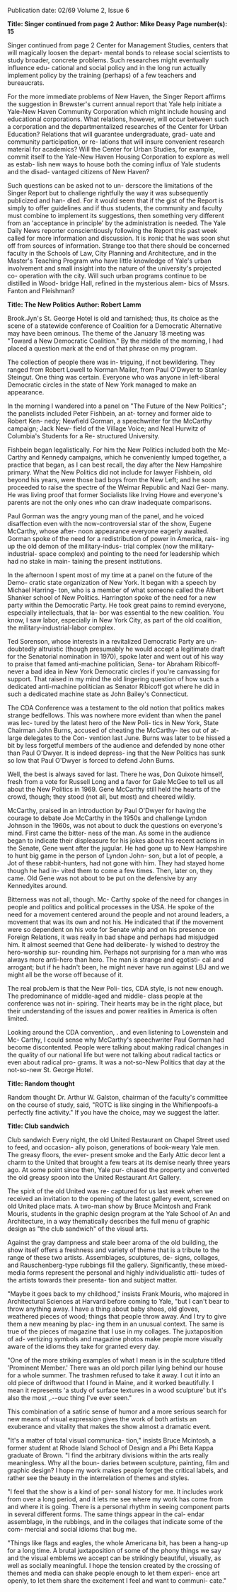Publication date: 02/69
Volume 2, Issue 6

**Title: Singer continued from page 2**
**Author: Mike Deasy**
**Page number(s): 15**

Singer 
continued from page 2 
Center for Management Studies, centers 
that will magically loosen the depart-
mental bonds to release social scientists 
to study broader, concrete problems. Such 
researches might eventually influence edu-
cational and social policy and in the long 
run actually implement policy by the 
training (perhaps) of a few teachers and 
bureaucrats. 

For the more immediate problems of 
New Haven, the Singer Report affirms the 
suggestion in Brewster's current annual 
report that Yale help initiate a Yale-New 
Haven Community Corporation which 
might include housing and educational 
corporations. What relations, however, 
will occur between such a corporation and 
the departmentalized researches of the 
Center for Urban Education? Relations 
that will guarantee undergraduate, grad-
uate and community participation, or re-
lations that will insure convenient research 
material for academics? Will the Center 
for Urban Studies, for example, commit 
itself to the Yale-New Haven Housing 
Corporation to explore as well as estab-
lish new ways to house both the coming 
influx of Yale students and the disad-
vantaged citizens of New Haven? 

Such questions can be asked not to un-
derscore the limitations of the Singer 
Report but to challenge rightfully the way 
it was subsequently publicized and han-
dled. For it would seem that if the gist of 
the Report is simply to offer guidelines 
and if thus students, the community and 
faculty must combine to implement its 
suggestions, then something very different 
from an 'acceptance in principle' by the 
administration is needed. The Yale Daily 
News reporter conscientiously following 
the Report this past week called for more 
information and discussion. It is ironic 
that he was soon shut off from sources of 
information. Strange too that there should 
be concerned faculty in the Schools of 
Law, City Planning and Architecture, and 
in the Master's Teaching Program who 
have little knowledge of Yale's urban 
involvement and small insight into the 
nature of the university's projected co-
operation with the city. Will such urban 
programs continue to be distilled in Wood-
bridge Hall, refined in the mysterious alem-
bics of Mssrs. Fanton and Fleishman? 


**Title: The New Politics**
**Author: Robert Lamm**

Brook.Jyn's St. George Hotel is old and 
tarnished; thus, its choice as the scene of 
a statewide conference of Coalition for 
a Democratic Alternative may have been 
ominous. The theme of the January 18 
meeting was "Toward a New Democratic 
Coalition." By the middle of the morning, 
I had placed a question mark at the end 
of that phrase on my program. 

The collection of people there was in-
triguing, if not bewildering. They ranged 
from Robert Lowell to Norman Mailer, 
from Paul O'Dwyer to Stanley Steingut. 
One thing was certain. Everyone who was 
anyone in left-liberal Democratic circles 
in the state of New York managed to make 
an appearance. 

In the morning I wandered into a panel 
on "The Future of the New Politics"; the 
panelists included Peter Fishbein, an at-
torney and former aide to Robert Ken-
nedy; Newfield Gorman, a speechwriter 
for the McCarthy campaign; Jack New-
field of the Village Voice; and Neal 
Hurwitz of Columbia's Students for a Re-
structured University. 

Fishbein began legalistically. For him 
the New Politics included both the Mc-
Carthy and Kennedy campaigns, which he 
conveniently lumped together, a practice 
that began, as I can best recall, the day 
after the New Hampshire primary. What 
the New Politics did not include for 
lawyer Fishbein, old beyond his years, 
were those bad boys from the New Left; 
and he soon proceeded to raise the spectre 
of the Weimar Republic and Nazi Ger-
many. He was living proof that former 
Socialists like Irving Howe and everyone's 
parents are not the only ones who can 
draw inadequate comparisons. 

Paul Gorman was the angry young man 
of the panel, and he voiced disaffection 
even with the now-controversial star of the 
show, Eugene McCarthy, whose after-
noon appearance everyone eagerly 
awaited. Gorman spoke of the need for a 
redistribution of power in America, rais-
ing up the old demon of the military-indus-
trial complex (now the military-industrial-
space complex) and pointing to the need 
for leadership which had no stake in main-
taining the present institutions. 

In the afternoon I spent most of my 
time at a panel on the future of the Demo-
cratic state organization of New York. It 
began with a speech by Michael Harring-
ton, who is a member of what someone 
called the Albert Shanker school of New 
Politics. Harrington spoke of the need 
for a new party within the Democratic 
Party. He took great pains to remind 
everyone, especially intellectuals, that la-
bor was essential to the new coalition. 
You know, I saw labor, especially in New 
York City, as part of the old coalition, the 
military-industrial-labor complex. 

Ted Sorenson, whose interests in a 
revitalized Democratic Party are un-
doubtedly altruistic (though presumably 
he would accept a legitimate draft for the 
Senatorial nomination in 1970), spoke 
later and went out of his way to praise 
that famed anti-machine politician, Sena-
tor Abraham Ribicoff-never a bad idea 
in New York Democratic circles if you're 
canvassing for support. That raised in my 
mind the old lingering question of how 
such a dedicated anti-machine politician 
as Senator Ribicoff got where he did in 
such a dedicated machine state as John 
Bailey's Connecticut. 

The CDA Conference was a testament 
to the old notion that politics makes 
strange bedfellows. This was nowhere 
more evident than when the panel was lec-
tured by the latest hero of the New Poli-
tics in New York, State Chairman John 
Burns, accused of cheating the McCarthy-
ites out of at-large delegates to the Con-
vention last June. Burns was later to be 
hissed a bit by less forgetful members of 
the audience and defended by none other 
than Paul O'Dwyer. It is indeed depress-
ing that the New Politics has sunk so low 
that Paul O'Dwyer is forced to defend 
John Burns. 

Well, the best is always saved for last. 
There he was, Don Quixote himself, fresh 
from a vote for Russell Long and a favor 
for Gale McGee to tell us all about the 
New Politics in 1969. Gene McCarthy 
still held the hearts of the crowd, though; 
they stood (not all, but most) and cheered 
wildly. 

McCarthy, praised in an introduction 
by Paul O'Dwyer for having the courage 
to debate Joe McCarthy in the 1950s and 
challenge Lyndon Johnson in the 1960s, 
was not about to duck the questions on 
everyone's mind. First came the bitter-
ness of the man. As some in the audience 
began to indicate their displeasure for his 
jokes about his recent actions in the 
Senate, Gene went after the jugular. He 
had gone up to New Hampshire to hunt 
big game in the person of Lyndon John-
son, but a lot of people, a Jot of these 
rabbit-hunters, had not gone with him. 
They had stayed home though he had in-
vited them to come a few times. Then, 
later on, they came. Old Gene was not 
about to be put on the defensive by any 
Kennedyites around. 

Bitterness was not all, though. Mc-
Carthy spoke of the need for changes in 
people and politics and political processes 
in the USA. He spoke of the need for a 
movement centered around the people and 
not around leaders, a movement that was 
its own and not his. He indicated that if 
the movement were so dependent on his 
vote for Senate whip and on his presence 
on Foreign Relations, it was really in bad 
shape and perhaps had misjudged him. 
It almost seemed that Gene had deliberate-
ly wished to destroy the hero-worship sur-
rounding him. Perhaps not surprising for 
a man who was always more anti-hero 
than hero. The man is strange and egotisti-
cal and arrogant; but if he hadn't been, he 
might never have run against LBJ and we 
might all be the worse off because of it. 

The real probJem is that the New Poli-
tics, CDA style, is not new enough. The 
predominance of middle-aged and middle-
class people at the conference was not in-
spiring. Their hearts may be in the right 
place, but their understanding of the issues 
and power realities in America is often 
limited. 

Looking around the CDA convention, . 
and even listening to Lowenstein and Mc-
Carthy, I could sense why McCarthy's 
speechwriter Paul Gorman had become 
discontented. People were talking about 
making radical changes in the quality of 
our national life but were not talking about 
radical tactics or even about radical pro-
grams. It was a not-so-New Politics that 
day at the not-so-new St. George Hotel. 


**Title: Random thought**

Random thought 
Dr. Arthur W. Galston, chairman of the 
faculty's committee on the course of 
study, said, "ROTC is like singing in the 
Whifienpoofs-a perfectly fine activity." 
If you have the choice, may we suggest 
the latter. 


**Title: Club sandwich**

Club sandwich 
Every night, the old United Restaurant on 
Chapel Street used to feed, and occasion-
ally poison, generations of book-weary 
Yale men. The greasy floors, the ever-
present smoke and the Early Attic decor 
lent a charm to the United that brought a 
few tears at its demise nearly three years 
ago. At some point since then, Yale pur-
chased the property and converted the old 
greasy spoon into the United Restaurant 
Art Gallery. 

The spirit of the old United was re-
captured for us last week when we received 
an invitation to the opening of the latest 
gallery event, screened on old United place 
mats. A two-man show by Bruce Mcintosh 
and Frank Mouris, students in the graphic 
design program at the Yale School of An 
and Architecture, in a way thematically 
describes the full menu of graphic design 
as "the club sandwich" of the visual arts. 

Against the gray dampness and stale 
beer aroma of the old building, the show 
itself offers a freshness and variety of 
theme that is a tribute to the range of these 
two artists. Assemblages, sculptures, de-
signs, collages, and Rauschenberg-type 
rubbings fill the gallery. Significantly, 
these mixed-media forms represent the 
personal and highly individualistic atti-
tudes of the artists towards their presenta-
tion and subject matter. 

"Maybe it goes back to my childhood," 
insists Frank Mouris, who majored in 
Architectural Sciences at Harvard before 
coming to Yale, "but I can't bear to throw 
anything away. I have a thing about baby 
shoes, old gloves, weathered pieces of 
wood; things that people throw away. And 
I try to give them a new meaning by plac-
ing them in an unusual context. The same 
is true of the pieces of magazine that I use 
in my collages. The juxtaposition of ad-
vertizing symbols and magazine photos 
make people more visually aware of the 
idioms they take for granted every day. 

"One of the more striking examples of 
what I mean is in the sculpture titled 
'Prominent Member.' There was an old 
porch pillar lying behind our house for a 
whole summer. The trashmen refused to 
take it away. I cut it into an old piece of 
driftwood that I found in Maine, and it 
worked beautifully. I mean it represents 
'a study of surface textures in a wood 
sculpture' but it's also the most ,.--ouc thing 
I've ever seen." 

This combination of a satiric sense of 
humor and a more serious search for new 
means of visual expression gives the work 
of both artists an exuberance and vitality 
that makes the show almost a dramatic 
event. 

"It's a matter of total visual communica-
tion," insists Bruce Mcintosh, a former 
student at Rhode Island School of Design 
and a Phi Beta Kappa graduate of Brown. 
"I find the arbitrary divisions within the 
arts really meaningless. Why all the boun-
daries between sculpture, painting, film 
and graphic design? I hope my work makes 
people forget the critical labels, and rather 
see the beauty in the interrelation of 
themes and styles. 

"I feel that the show is a kind of per-
sonal history for me. It includes work 
from over a long period, and it lets me see 
where my work has come from and where 
it is going. There is a personal rhythm in 
seeing component parts in several different 
forms. The same things appear in the cal-
endar assemblage, in the rubbings, and in 
the collages that indicate some of the com-
mercial and social idioms that bug me. 

"Things like flags and eagles, the whole 
Americana bit, has been a hang-up for a 
long time. A brutal juxtaposition of some 
of the phony things we say and the visual 
emblems we accept can be strikingly 
beautiful, visually, as well as socially 
meaningful. I hope the tension created 
by the crossing of themes and media can 
shake people enough to let them experi-
ence art openly, to let them share the 
excitement I feel and want to communi-
cate."